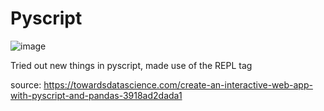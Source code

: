 # Pyscript
![image](https://user-images.githubusercontent.com/109151905/217878762-1fbbfaa3-2662-4ac1-98d3-3f76719a7db0.png)

Tried out new things in pyscript, made use of the REPL tag

source: https://towardsdatascience.com/create-an-interactive-web-app-with-pyscript-and-pandas-3918ad2dada1
